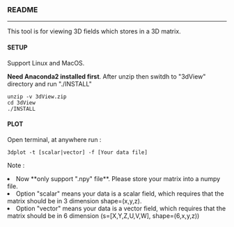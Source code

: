 ### README
----
This tool is for viewing 3D fields which stores in a 3D matrix.

#### SETUP
Support Linux and MacOS.

**Need Anaconda2 installed first**. After unzip then switdh to "3dView" directory and run "./INSTALL"

```
unzip -v 3dView.zip
cd 3dView
./INSTALL
```

#### PLOT
Open terminal, at anywhere run :

```
3dplot -t [scalar|vector] -f [Your data file]
```

Note : 
<li> Now **only support ".npy" file**. Please store your matrix into a numpy file.
<li> Option "scalar" means your data is a scalar field, which requires that the matrix should be in 3 dimension shape=(x,y,z). 
<li> Option "vector" means your data is a vector field, which requires that the matrix should be in 6 dimension (s=[X,Y,Z,U,V,W], shape=(6,x,y,z))